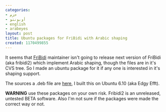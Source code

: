 ```yaml
---
categories:
- حزم
- أوبونتو
- english
- arabeyes
layout: post
title: Ubuntu packages for FriBidi with Arabic shaping
created: 1170499855
---
```

It seems that [FriBidi](http://fribidi.org) maintainer isn't going to release next version of FriBidi (aka fribidi2) which implement Arabic shaping, though the files are in it's CVS tree. So I made an ubuntu package for it if any one is interested in it's shaping support.

The sources a .deb file are [here](http://khaled.djihed.com/ubuntu/fribidi/), I built this on Ubuntu 6.10 (aka Edgy Efft).

**WARNING** use these packages on your own risk. 
Fribidi2 is an unreleased, untested BETA software. 
Also I'm not sure if the packages were made the correct way or not.

